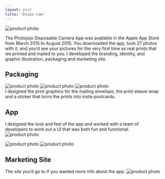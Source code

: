 ```yaml
---
layout: post
title: 'Dispo cam'
---
```

<img src="/assets/img/projects/dispo-cam/thumbnail.jpg" alt="product photo" class="image">

The Photojojo Disposable Camera App was available in the Apple App Store from March 2015 to August 2015. You downloaded the app, took 27 photos with it, and you’d see your pictures for the very first time as real prints that we printed and mailed to you. I developed the branding, identity, and graphic illustration, packaging and marketing site.

## Packaging
<div class="image-row">
    <img src="/assets/img/projects/dispo-cam/thumb-30.jpg" alt="product photo" class="responsive-image row-three">
    <img src="/assets/img/projects/dispo-cam/thumb-31.jpg" alt="product photo" class="responsive-image row-three">
    <img src="/assets/img/projects/dispo-cam/thumb-32.jpg" alt="product photo" class="responsive-image row-three">
</div>
I designed the print graphics for the mailing envelope, the print sleeve wrap and a sticker that turns the prints into insta-postcards.

## App
I designed the look and feel of the app and worked with a team of developers to work out a UI that was both fun and functional.
<img src="/assets/img/projects/dispo-cam/thumb-34.jpg" alt="product photo" class="responsive-image">
<div class="image-row">
<img src="/assets/img/projects/dispo-cam/buy-new-roll-2-Converted-1.gif" alt="product photo" class="responsive-image row-two">
<img src="/assets/img/projects/dispo-cam/finished-roll-3.gif" alt="product photo" class="responsive-image row-two">
</div>

## Marketing Site
The site you’d go to if you wanted more info about the app.
<img src="/assets/img/projects/dispo-cam/thumbnail-option-1.jpg" alt="product photo" class="image">